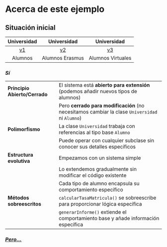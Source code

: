 # Acerca de este ejemplo

## Situación inicial

<div align=center>

|Universidad|Universidad|Universidad|
|:-:|:-:|:-:|
|[v1](OCP01)|[v2](OCP02)|[v3](OCP03)|
|Alumnos|Alumnos Erasmus|Alumnos Virtuales|

</div>

### *Sí*

|||
|-|-|
|**Principio Abierto/Cerrado**|El sistema está **abierto para extensión** (podemos añadir nuevos tipos de alumnos)|
||Pero **cerrado para modificación** (no necesitamos cambiar la clase `Universidad` ni `Alumno`)|
|**Polimorfismo**|La clase `Universidad` trabaja con referencias al tipo base `Alumno`|
||Puede operar con cualquier subclase sin conocer sus detalles específicos|
|**Estructura evolutiva**|Empezamos con un sistema simple|
||Lo extendemos gradualmente sin modificar el código existente|
||Cada tipo de alumno encapsula su comportamiento específico|
|**Métodos sobreescritos**|`calcularTasaMatricula()` se sobreescribe para proporcionar lógica específica|
||`generarInforme()` extiende el comportamiento base y añade información específica|

### [*Pero...*](limitacionesOCP.md)